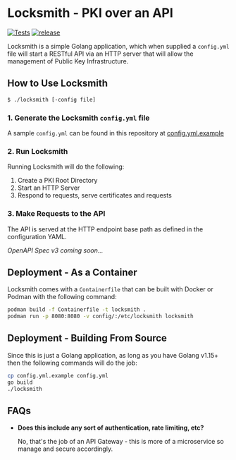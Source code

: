 # Locksmith - PKI over an API

[![Tests](https://github.com/kenmoini/locksmith/actions/workflows/test.yml/badge.svg?branch=main)](https://github.com/kenmoini/locksmith/actions/workflows/test.yml) [![release](https://github.com/kenmoini/locksmith/actions/workflows/release.yml/badge.svg?branch=main)](https://github.com/kenmoini/locksmith/actions/workflows/release.yml)

Locksmith is a simple Golang application, which when supplied a `config.yml` file will start a RESTful API via an HTTP server that will allow the management of Public Key Infrastructure.

## How to Use Locksmith

```bash
$ ./locksmith [-config file]
```

### 1. Generate the Locksmith `config.yml` file

A sample `config.yml` can be found in this repository at [config.yml.example](config.yml.example)

### 2. Run Locksmith

Running Locksmith will do the following:

1. Create a PKI Root Directory
2. Start an HTTP Server
3. Respond to requests, serve certificates and requests

### 3. Make Requests to the API

The API is served at the HTTP endpoint base path as defined in the configuration YAML.

*OpenAPI Spec v3 coming soon...*

## Deployment - As a Container

Locksmith comes with a `Containerfile` that can be built with Docker or Podman with the following command:

```bash
podman build -f Containerfile -t locksmith .
podman run -p 8080:8080 -v config/:/etc/locksmith locksmith
```

## Deployment - Building From Source

Since this is just a Golang application, as long as you have Golang v1.15+ then the following commands will do the job:

```bash
cp config.yml.example config.yml
go build
./locksmith
```

## FAQs

- **Does this include any sort of authentication, rate limiting, etc?**

  No, that's the job of an API Gateway - this is more of a microservice so manage and secure accordingly.